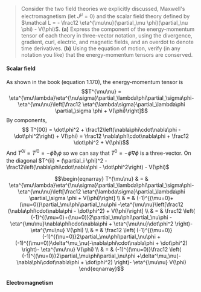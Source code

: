 >Consider the two field theories we explicitly discussed, Maxwell's electromagnetism (let $J^\mu = 0$) and the scalar field theory defined by $\mathcal L = - \frac12 \eta^{\mu\nu}(\partial_\mu \phi)(\partial_\nu \phi) - V(\phi)$.
> **(a)** Express the component of the energy-momentum tensor of each theory in three-vector notation, using the divergence, gradient, curl, electric, and magnetic fields, and an overdot to denote time derivatives.
> **(b)** Using the equation of motion, verify (in any notation you like) that the energy-momentum tensors are conserved.

#### Scalar field
As shown in the book (equation 1.170), the energy-momentum tensor is 
$$T^{\mu\nu}  = \eta^{\mu\lambda}\eta^{\nu\sigma}\partial_\lambda\phi\partial_\sigma\phi-\eta^{\mu\nu}\left[\frac12 \eta^{\lambda\sigma}\partial_\lambda\phi \partial_\sigma \phi + V(\phi)\right]$$
By components, $$ T^{00} = \dot\phi^2 + \frac12\left(\nabla\phi\cdot\nabla\phi - \dot\phi^2\right) + V(\phi) = \frac12 \nabla\phi\cdot\nabla\phi + \frac12 \dot\phi^2 + V(\phi)$$
And $T^{0i} = T^{i0} = -\dot\phi \partial_i\phi$ so we can say that $T^0 = -\dot\phi \nabla\phi$ is a three-vector. On the diagonal $T^{ii} = (\partial_i \phi)^2 - \frac12\left(\nabla\phi\cdot\nabla\phi - \dot\phi^2\right) - V(\phi)$ 

$$\begin{eqnarray}
T^{\mu\nu} & = & \eta^{\mu\lambda}\eta^{\nu\sigma}\partial_\lambda\phi\partial_\sigma\phi-\eta^{\mu\nu}\left[\frac12 \eta^{\lambda\sigma}\partial_\lambda\phi \partial_\sigma \phi + V(\phi)\right] \\
& = & (-1)^{(\mu=0)+(\nu=0)}\partial_\mu\phi\partial_\nu\phi
-\eta^{\mu\nu}\left[\frac12 (\nabla\phi\cdot\nabla\phi - \dot\phi^2) + V(\phi)\right] \\
& = & \frac12 \left(
(-1)^{(\mu=0)+(\nu=0)}2\partial_\mu\phi\partial_\nu\phi
-\eta^{\mu\nu}\nabla\phi\cdot\nabla\phi + \eta^{\mu\nu}\dot\phi^2
\right)- \eta^{\mu\nu} V(\phi) \\
& = & \frac12 \left(
(-1)^{(\mu=0)}(-1)^{(\nu=0)}2\partial_\mu\phi\partial_\nu\phi
+(-1)^{(\mu=0)}\delta^\mu_\nu(-\nabla\phi\cdot\nabla\phi + \dot\phi^2)
\right)- \eta^{\mu\nu} V(\phi) \\
& = & (-1)^{(\mu=0)}\frac12 \left(
(-1)^{(\nu=0)}2\partial_\mu\phi\partial_\nu\phi
+\delta^\mu_\nu(-\nabla\phi\cdot\nabla\phi + \dot\phi^2)
\right)- \eta^{\mu\nu} V(\phi)
\end{eqnarray}$$
#### Electromagnetism
